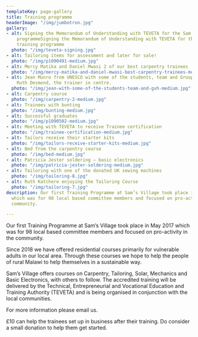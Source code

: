 ```yaml
---
templateKey: page-gallery
title: Training programme
headerImage: "/img/jumbotron.jpg"
gallery:
- alt: Signing the Memorandum of Understanding with TEVETA for the Sam’s Village training
    programmeSigning the Memorandum of Understanding with TEVETA for the Sam’s Village
    training programme
  photo: "/img/teveta-signing.jpg"
- alt: Tailoring items for assessment and later for sale!
  photo: "/img/p1090491-medium.jpg"
- alt: Mercy Matika and Daniel Mwasi 2 of our best carpentry trainees
  photo: "/img/mercy-matika-and-daniel-mwasi-best-carpentry-trainees-medium.jpg"
- alt: Jean Munro from UNESCO with some of the students, team and Group Village Head.
    Ruth Desmond, the trainer in centre.
  photo: "/img/jean-with-some-of-the-students-team-and-gvh-medium.jpg"
- alt: Carpentry course
  photo: "/img/carpentry-2-medium.jpg"
- alt: Trainees with bunting
  photo: "/img/bunting-medium.jpg"
- alt: Successful graduates
  photo: "/img/p1090502-medium.jpg"
- alt: Meeting with TEVETA to receive Trainee certification
  photo: "/img/trainee-certification-medium.jpg"
- alt: Tailors receive their starter kits
  photo: "/img/tailors-receive-starter-kits-medium.jpg"
- alt: Bed from the carpentry course
  photo: "/img/bed-medium.jpg"
- alt: Patricia Jester soldering – basic electronics
  photo: "/img/patricia-jester-soldering-medium.jpg"
- alt: Tailoring with one of the donated UK sewing machines
  photo: "/img/tailoring-8.jpg"
- alt: Ruth Katchere enjoying the Tailoring Course
  photo: "/img/tailoring-7.jpg"
description: Our first Training Programme at Sam’s Village took place in May 2017
  which was for 98 local based committee members and focused on pro-activity in the
  community.

---
```

Our first Training Programme at Sam’s Village took place in May 2017 which was for 98 local based committee members and focused on pro-activity in the community.

Since 2018 we have offered residential courses primarily for vulnerable adults in our local area. Through these courses we hope to help the people of rural Malawi to help themselves in a sustainable way.

Sam’s Village offers courses on Carpentry, Tailoring, Solar, Mechanics and Basic Electronics, with others to follow. The accredited training will be delivered by the Technical, Entrepreneurial and Vocational Education and Training Authority (TEVETA) and is being organised in conjunction with the local communities.

For more information please email us.

£10 can help the trainees set up in business after their training. Do consider a small donation to help them get started.